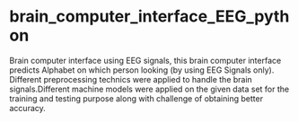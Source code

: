 # brain_computer_interface_EEG_python
Brain computer interface using EEG signals, this brain computer interface predicts Alphabet on which person looking (by using EEG Signals only). Different preprocessing technics were applied to handle the brain signals.Different machine models were applied on the given data set for the training and testing purpose along with challenge of obtaining better accuracy.

